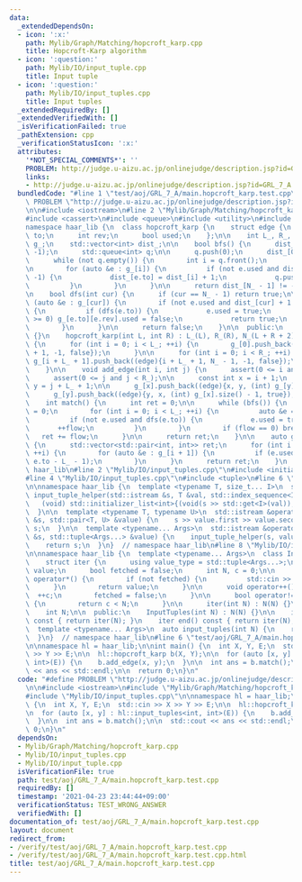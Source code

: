 ```yaml
---
data:
  _extendedDependsOn:
  - icon: ':x:'
    path: Mylib/Graph/Matching/hopcroft_karp.cpp
    title: Hopcroft-Karp algorithm
  - icon: ':question:'
    path: Mylib/IO/input_tuple.cpp
    title: Input tuple
  - icon: ':question:'
    path: Mylib/IO/input_tuples.cpp
    title: Input tuples
  _extendedRequiredBy: []
  _extendedVerifiedWith: []
  _isVerificationFailed: true
  _pathExtension: cpp
  _verificationStatusIcon: ':x:'
  attributes:
    '*NOT_SPECIAL_COMMENTS*': ''
    PROBLEM: http://judge.u-aizu.ac.jp/onlinejudge/description.jsp?id=GRL_7_A
    links:
    - http://judge.u-aizu.ac.jp/onlinejudge/description.jsp?id=GRL_7_A
  bundledCode: "#line 1 \"test/aoj/GRL_7_A/main.hopcroft_karp.test.cpp\"\n#define\
    \ PROBLEM \"http://judge.u-aizu.ac.jp/onlinejudge/description.jsp?id=GRL_7_A\"\
    \n\n#include <iostream>\n#line 2 \"Mylib/Graph/Matching/hopcroft_karp.cpp\"\n\
    #include <cassert>\n#include <queue>\n#include <utility>\n#include <vector>\n\n\
    namespace haar_lib {\n  class hopcroft_karp {\n    struct edge {\n      int from,\
    \ to;\n      int rev;\n      bool used;\n    };\n\n    int L_, R_, N_;\n    std::vector<std::vector<edge>>\
    \ g_;\n    std::vector<int> dist_;\n\n    bool bfs() {\n      dist_.assign(N_,\
    \ -1);\n      std::queue<int> q;\n\n      q.push(0);\n      dist_[0] = 0;\n\n\
    \      while (not q.empty()) {\n        int i = q.front();\n        q.pop();\n\
    \n        for (auto &e : g_[i]) {\n          if (not e.used and dist_[e.to] ==\
    \ -1) {\n            dist_[e.to] = dist_[i] + 1;\n            q.push(e.to);\n\
    \          }\n        }\n      }\n\n      return dist_[N_ - 1] != -1;\n    }\n\
    \n    bool dfs(int cur) {\n      if (cur == N_ - 1) return true;\n\n      for\
    \ (auto &e : g_[cur]) {\n        if (not e.used and dist_[cur] + 1 == dist_[e.to])\
    \ {\n          if (dfs(e.to)) {\n            e.used = true;\n            if (e.rev\
    \ >= 0) g_[e.to][e.rev].used = false;\n            return true;\n          }\n\
    \        }\n      }\n\n      return false;\n    }\n\n  public:\n    hopcroft_karp()\
    \ {}\n    hopcroft_karp(int L, int R) : L_(L), R_(R), N_(L + R + 2), g_(N_), dist_(N_)\
    \ {\n      for (int i = 0; i < L_; ++i) {\n        g_[0].push_back((edge){0, i\
    \ + 1, -1, false});\n      }\n\n      for (int i = 0; i < R_; ++i) {\n       \
    \ g_[i + L_ + 1].push_back((edge){i + L_ + 1, N_ - 1, -1, false});\n      }\n\
    \    }\n\n    void add_edge(int i, int j) {\n      assert(0 <= i and i < L_);\n\
    \      assert(0 <= j and j < R_);\n\n      const int x = i + 1;\n      const int\
    \ y = j + L_ + 1;\n\n      g_[x].push_back((edge){x, y, (int) g_[y].size(), false});\n\
    \      g_[y].push_back((edge){y, x, (int) g_[x].size() - 1, true});\n    }\n\n\
    \    int match() {\n      int ret = 0;\n\n      while (bfs()) {\n        int flow\
    \ = 0;\n        for (int i = 0; i < L_; ++i) {\n          auto &e = g_[0][i];\n\
    \          if (not e.used and dfs(e.to)) {\n            e.used = true;\n     \
    \       ++flow;\n          }\n        }\n        if (flow == 0) break;\n     \
    \   ret += flow;\n      }\n\n      return ret;\n    }\n\n    auto get_matching()\
    \ {\n      std::vector<std::pair<int, int>> ret;\n      for (int i = 0; i < L_;\
    \ ++i) {\n        for (auto &e : g_[i + 1]) {\n          if (e.used) ret.emplace_back(i,\
    \ e.to - L_ - 1);\n        }\n      }\n      return ret;\n    }\n  };\n}  // namespace\
    \ haar_lib\n#line 2 \"Mylib/IO/input_tuples.cpp\"\n#include <initializer_list>\n\
    #line 4 \"Mylib/IO/input_tuples.cpp\"\n#include <tuple>\n#line 6 \"Mylib/IO/input_tuple.cpp\"\
    \n\nnamespace haar_lib {\n  template <typename T, size_t... I>\n  static void\
    \ input_tuple_helper(std::istream &s, T &val, std::index_sequence<I...>) {\n \
    \   (void) std::initializer_list<int>{(void(s >> std::get<I>(val)), 0)...};\n\
    \  }\n\n  template <typename T, typename U>\n  std::istream &operator>>(std::istream\
    \ &s, std::pair<T, U> &value) {\n    s >> value.first >> value.second;\n    return\
    \ s;\n  }\n\n  template <typename... Args>\n  std::istream &operator>>(std::istream\
    \ &s, std::tuple<Args...> &value) {\n    input_tuple_helper(s, value, std::make_index_sequence<sizeof...(Args)>());\n\
    \    return s;\n  }\n}  // namespace haar_lib\n#line 8 \"Mylib/IO/input_tuples.cpp\"\
    \n\nnamespace haar_lib {\n  template <typename... Args>\n  class InputTuples {\n\
    \    struct iter {\n      using value_type = std::tuple<Args...>;\n      value_type\
    \ value;\n      bool fetched = false;\n      int N, c = 0;\n\n      value_type\
    \ operator*() {\n        if (not fetched) {\n          std::cin >> value;\n  \
    \      }\n        return value;\n      }\n\n      void operator++() {\n      \
    \  ++c;\n        fetched = false;\n      }\n\n      bool operator!=(iter &) const\
    \ {\n        return c < N;\n      }\n\n      iter(int N) : N(N) {}\n    };\n\n\
    \    int N;\n\n  public:\n    InputTuples(int N) : N(N) {}\n\n    iter begin()\
    \ const { return iter(N); }\n    iter end() const { return iter(N); }\n  };\n\n\
    \  template <typename... Args>\n  auto input_tuples(int N) {\n    return InputTuples<Args...>(N);\n\
    \  }\n}  // namespace haar_lib\n#line 6 \"test/aoj/GRL_7_A/main.hopcroft_karp.test.cpp\"\
    \n\nnamespace hl = haar_lib;\n\nint main() {\n  int X, Y, E;\n  std::cin >> X\
    \ >> Y >> E;\n\n  hl::hopcroft_karp b(X, Y);\n\n  for (auto [x, y] : hl::input_tuples<int,\
    \ int>(E)) {\n    b.add_edge(x, y);\n  }\n\n  int ans = b.match();\n\n  std::cout\
    \ << ans << std::endl;\n\n  return 0;\n}\n"
  code: "#define PROBLEM \"http://judge.u-aizu.ac.jp/onlinejudge/description.jsp?id=GRL_7_A\"\
    \n\n#include <iostream>\n#include \"Mylib/Graph/Matching/hopcroft_karp.cpp\"\n\
    #include \"Mylib/IO/input_tuples.cpp\"\n\nnamespace hl = haar_lib;\n\nint main()\
    \ {\n  int X, Y, E;\n  std::cin >> X >> Y >> E;\n\n  hl::hopcroft_karp b(X, Y);\n\
    \n  for (auto [x, y] : hl::input_tuples<int, int>(E)) {\n    b.add_edge(x, y);\n\
    \  }\n\n  int ans = b.match();\n\n  std::cout << ans << std::endl;\n\n  return\
    \ 0;\n}\n"
  dependsOn:
  - Mylib/Graph/Matching/hopcroft_karp.cpp
  - Mylib/IO/input_tuples.cpp
  - Mylib/IO/input_tuple.cpp
  isVerificationFile: true
  path: test/aoj/GRL_7_A/main.hopcroft_karp.test.cpp
  requiredBy: []
  timestamp: '2021-04-23 23:44:44+09:00'
  verificationStatus: TEST_WRONG_ANSWER
  verifiedWith: []
documentation_of: test/aoj/GRL_7_A/main.hopcroft_karp.test.cpp
layout: document
redirect_from:
- /verify/test/aoj/GRL_7_A/main.hopcroft_karp.test.cpp
- /verify/test/aoj/GRL_7_A/main.hopcroft_karp.test.cpp.html
title: test/aoj/GRL_7_A/main.hopcroft_karp.test.cpp
---
```

